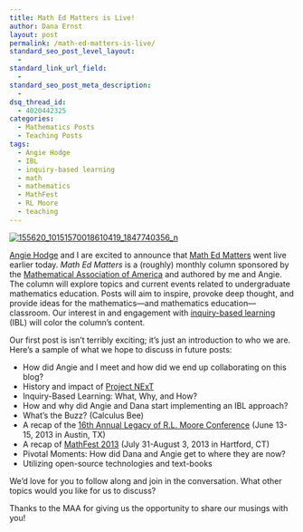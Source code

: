 ```yaml
---
title: Math Ed Matters is Live!
author: Dana Ernst
layout: post
permalink: /math-ed-matters-is-live/
standard_seo_post_level_layout:
  - 
standard_link_url_field:
  - 
standard_seo_post_meta_description:
  - 
dsq_thread_id:
  - 4020442325
categories:
  - Mathematics Posts
  - Teaching Posts
tags:
  - Angie Hodge
  - IBL
  - inquiry-based learning
  - math
  - mathematics
  - MathFest
  - RL Moore
  - teaching
---
```

[<img src="http://i0.wp.com/danaernst.com/wp-content/uploads/2013/04/155620_10151570018610419_1847740356_n.jpg?fit=610%2C293" alt="155620_10151570018610419_1847740356_n" class="aligncenter size-full wp-image-757" data-recalc-dims="1" />][1]

[Angie Hodge][2] and I are excited to announce that [Math Ed Matters][3] went live earlier today. *Math Ed Matters* is a (roughly) monthly column sponsored by the [Mathematical Association of America][4] and authored by me and Angie. The column will explore topics and current events related to undergraduate mathematics education. Posts will aim to inspire, provoke deep thought, and provide ideas for the mathematics—and mathematics education—classroom. Our interest in and engagement with [inquiry-based learning][5] (IBL) will color the column&#8217;s content.

Our first post is isn&#8217;t terribly exciting; it&#8217;s just an introduction to who we are. Here&#8217;s a sample of what we hope to discuss in future posts:

  * How did Angie and I meet and how did we end up collaborating on this blog?
  * History and impact of [Project NExT][6]
  * Inquiry-Based Learning: What, Why, and How?
  * How and why did Angie and Dana start implementing an IBL approach?
  * What&#8217;s the Buzz? (Calculus Bee)
  * A recap of the [16th Annual Legacy of R.L. Moore Conference][7] (June 13-15, 2013 in Austin, TX)
  * A recap of [MathFest 2013][8] (July 31-August 3, 2013 in Hartford, CT)
  * Pivotal Moments: How did Dana and Angie get to where they are now?
  * Utilizing open-source technologies and text-books

We&#8217;d love for you to follow along and join in the conversation. What other topics would you like for us to discuss?

Thanks to the MAA for giving us the opportunity to share our musings with you!

 [1]: http://i0.wp.com/danaernst.com/wp-content/uploads/2013/04/155620_10151570018610419_1847740356_n.jpg
 [2]: http://www.unomaha.edu/math/people/hodge/
 [3]: http://maamathedmatters.blogspot.com
 [4]: http://maa.org
 [5]: http://www.inquirybasedlearning.org/?page=What_is_IBL
 [6]: http://archives.math.utk.edu/projnext/
 [7]: http://legacyrlmoore.org/events.html
 [8]: http://www.maa.org/mathfest/
